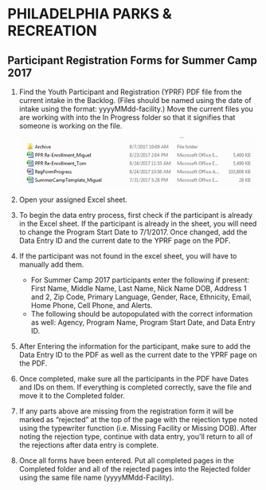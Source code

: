 # PHILADELPHIA PARKS & RECREATION

## Participant Registration Forms for Summer Camp 2017

1. Find the Youth Participant and Registration (YPRF) PDF file from the current intake in the Backlog. (Files should be named using the date of intake using the format: yyyyMMdd-facility.) Move the current files you are working with into the In Progress folder so that it signifies that someone is working on the file.

   ![](images/Summer_Camp_2017/01.png)

2. Open your assigned Excel sheet.

3. To begin the data entry process, first check if the participant is already in the Excel sheet. If the participant is already in the sheet, you will need to change the Program Start Date to 7/1/2017. Once changed, add the Data Entry ID and the current date to the YPRF page on the PDF.

4. If the participant was not found in the excel sheet, you will have to manually add them. 
   - For Summer Camp 2017 participants enter the following if present: First Name, Middle Name, Last Name, Nick Name DOB, Address 1 and 2, Zip Code, Primary Language, Gender, Race, Ethnicity, Email, Home Phone, Cell Phone, and Alerts. 
   - The following should be autopopulated with the correct information as well: Agency, Program Name, Program Start Date, and Data Entry ID.

5. After Entering the information for the participant, make sure to add the Data Entry ID to the PDF as well as the current date to the YPRF page on the PDF.

6. Once completed, make sure all the participants in the PDF have Dates and IDs on them. If everything is completed correctly, save the file and move it to the Completed folder.

7. If any parts above are missing from the registration form it will be marked as “rejected” at the top of the page with the rejection type noted using the typewriter function (i.e. Missing Facility or Missing DOB). After noting the rejection type, continue with data entry, you'll return to all of the rejections after data entry is complete.

8. Once all forms have been entered. Put all completed pages in the Completed folder and all of the rejected pages into the Rejected folder using the same file name (yyyyMMdd-Facility).


